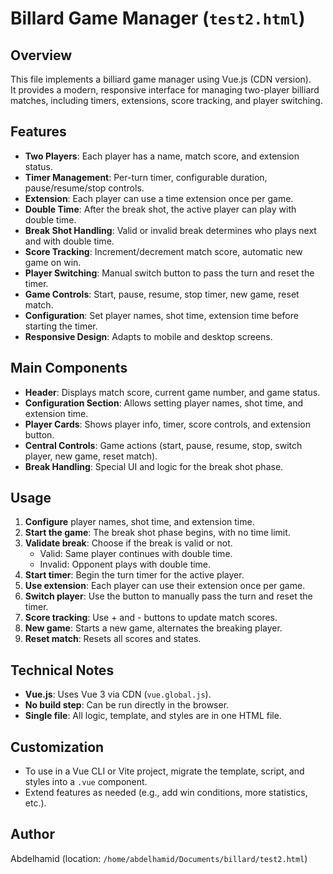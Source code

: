 # Billard Game Manager (`test2.html`)

## Overview

This file implements a billiard game manager using Vue.js (CDN version).  
It provides a modern, responsive interface for managing two-player billiard matches, including timers, extensions, score tracking, and player switching.

## Features

- **Two Players**: Each player has a name, match score, and extension status.
- **Timer Management**: Per-turn timer, configurable duration, pause/resume/stop controls.
- **Extension**: Each player can use a time extension once per game.
- **Double Time**: After the break shot, the active player can play with double time.
- **Break Shot Handling**: Valid or invalid break determines who plays next and with double time.
- **Score Tracking**: Increment/decrement match score, automatic new game on win.
- **Player Switching**: Manual switch button to pass the turn and reset the timer.
- **Game Controls**: Start, pause, resume, stop timer, new game, reset match.
- **Configuration**: Set player names, shot time, extension time before starting the timer.
- **Responsive Design**: Adapts to mobile and desktop screens.

## Main Components

- **Header**: Displays match score, current game number, and game status.
- **Configuration Section**: Allows setting player names, shot time, and extension time.
- **Player Cards**: Shows player info, timer, score controls, and extension button.
- **Central Controls**: Game actions (start, pause, resume, stop, switch player, new game, reset match).
- **Break Handling**: Special UI and logic for the break shot phase.

## Usage

1. **Configure** player names, shot time, and extension time.
2. **Start the game**: The break shot phase begins, with no time limit.
3. **Validate break**: Choose if the break is valid or not.
   - Valid: Same player continues with double time.
   - Invalid: Opponent plays with double time.
4. **Start timer**: Begin the turn timer for the active player.
5. **Use extension**: Each player can use their extension once per game.
6. **Switch player**: Use the button to manually pass the turn and reset the timer.
7. **Score tracking**: Use + and - buttons to update match scores.
8. **New game**: Starts a new game, alternates the breaking player.
9. **Reset match**: Resets all scores and states.

## Technical Notes

- **Vue.js**: Uses Vue 3 via CDN (`vue.global.js`).
- **No build step**: Can be run directly in the browser.
- **Single file**: All logic, template, and styles are in one HTML file.

## Customization

- To use in a Vue CLI or Vite project, migrate the template, script, and styles into a `.vue` component.
- Extend features as needed (e.g., add win conditions, more statistics, etc.).

## Author

Abdelhamid (location: `/home/abdelhamid/Documents/billard/test2.html`)
